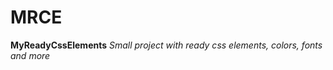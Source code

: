 # MRCE
<b>MyReadyCssElements</b>
<i>Small project with ready css elements, colors, fonts and more</i>
